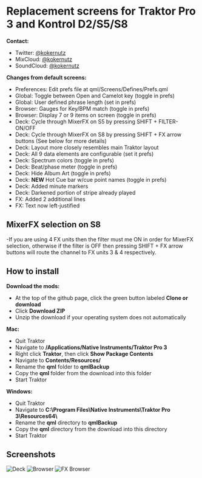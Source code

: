 # Replacement screens for **Traktor Pro 3** and **Kontrol D2/S5/S8**

**Contact:**

  - Twitter: [@kokernutz](http://twitter.com/kokernutz)
  - MixCloud: [@kokernutz](http://mixcloud.com/kokernutz)
  - SoundCloud: [@kokernutz](http://soundcloud.com/kokernutz)

**Changes from default screens:**

  - Preferences: Edit prefs file at qml/Screens/Defines/Prefs.qml 
  - Global: Toggle between Open and Camelot key (toggle in prefs)
  - Global: User defined phrase length (set in prefs)
  - Browser: Gauges for Key/BPM match (toggle in prefs)
  - Browser: Display 7 or 9 items on screen (toggle in prefs)
  - Deck: Cycle through MixerFX on S5 by pressing SHIFT + FILTER-ON/OFF
  - Deck: Cycle through MixerFX on S8 by pressing SHIFT + FX arrow buttons (See below for more details)
  - Deck: Layout more closely resembles main Traktor layout
  - Deck: All 9 data elements are configurable (set it prefs)
  - Deck: Spectrum colors (toggle in prefs)
  - Deck: Beat/phase meter (toggle in prefs)
  - Deck: Hide Album Art (toggle in prefs)
  - Deck: **NEW** Hot Cue bar w/cue point names (toggle in prefs)
  - Deck: Added minute markers
  - Deck: Darkened portion of stripe already played
  - FX: Added 2 additional lines
  - FX: Text now left-justified

## MixerFX selection on S8
  -If you are using 4 FX units then the filter must me ON in order for MixerFX selection,
   otherwise if the filter is OFF then pressing SHIFT + FX arrow buttons will route the channel to FX units 3 & 4 respectively.

## How to install

**Download the mods:**

  - At the top of the github page, click the green button labeled **Clone or download**
  - Click **Download ZIP**
  - Unzip the download if your operating system does not automatically

**Mac:**

  - Quit Traktor
  - Navigate to **/Applications/Native Instruments/Traktor Pro 3**
  - Right click **Traktor**, then click **Show Package Contents**
  - Navigate to **Contents/Resources/**
  - Rename the **qml** folder to **qmlBackup** 
  - Copy the **qml** folder from the download into this folder
  - Start Traktor

**Windows:**

  - Quit Traktor
  - Navigate to **C:\Program Files\Native Instruments\Traktor Pro 3\Resources64\\**
  - Rename the **qml** directory to **qmlBackup**
  - Copy the **qml** directory from the download into this directory     
  - Start Traktor

## Screenshots

![Deck](https://user-images.githubusercontent.com/757885/47607125-e35e1000-d9e9-11e8-8005-36d73a504fa6.jpeg)
![Browser](https://user-images.githubusercontent.com/757885/47607126-e6f19700-d9e9-11e8-95cd-b26d9b72ca34.jpeg)
![FX Browser](https://user-images.githubusercontent.com/757885/33605793-1ce1edb8-d989-11e7-861a-869e0d495d5e.jpg)

